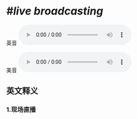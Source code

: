 # ***\#live broadcasting*** 
英音
<audio src="./media/live broadcasting1_AAC.aac" controls="controls"></audio>

美音
<audio src="./media/live broadcasting 2_AAC.aac" controls="controls"></audio>



  

英文释义
---
### 1.**现场直播**  


